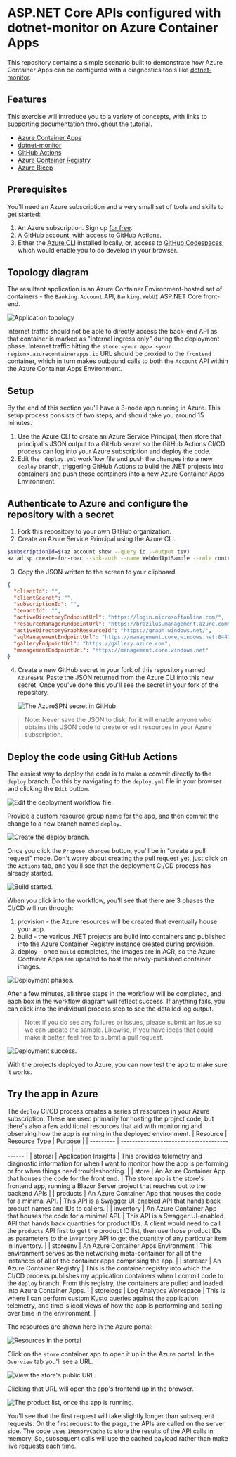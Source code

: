 # ASP.NET Core APIs configured with dotnet-monitor on Azure Container Apps

This repository contains a simple scenario built to demonstrate how Azure Container Apps can be configured with a diagnostics tools like [dotnet-monitor](https://github.com/dotnet/dotnet-monitor).

## Features

This exercise will introduce you to a variety of concepts, with links to supporting documentation throughout the tutorial. 

* [Azure Container Apps](https://docs.microsoft.com/azure/container-apps/overview)
* [dotnet-monitor](https://docs.microsoft.com/dotnet/core/diagnostics/dotnet-monitor)
* [GitHub Actions](https://github.com/features/actions)
* [Azure Container Registry](https://docs.microsoft.com/azure/container-registry/)
* [Azure Bicep](https://docs.microsoft.com/azure/azure-resource-manager/bicep/overview?tabs=**bicep**)

## Prerequisites

You'll need an Azure subscription and a very small set of tools and skills to get started:

1. An Azure subscription. Sign up [for free](https://azure.microsoft.com/free/).
2. A GitHub account, with access to GitHub Actions.
3. Either the [Azure CLI](https://docs.microsoft.com/cli/azure/install-azure-cli) installed locally, or, access to [GitHub Codespaces](https://github.com/features/codespaces), which would enable you to do develop in your browser.


## Topology diagram

The resultant application is an Azure Container Environment-hosted set of containers - the `Banking.Account` API, `Banking.WebUI` ASP.NET Core front-end.

![Application topology](docs/media/topology.png)

Internet traffic should not be able to directly access the back-end API as that container is marked as "internal ingress only" during the deployment phase. Internet traffic hitting the `store.<your app>.<your region>.azurecontainerapps.io` URL should be proxied to the `frontend` container, which in turn makes outbound calls to both the `Account` API within the Azure Container Apps Environment.

## Setup

By the end of this section you'll have a 3-node app running in Azure. This setup process consists of two steps, and should take you around 15 minutes. 

1. Use the Azure CLI to create an Azure Service Principal, then store that principal's JSON output to a GitHub secret so the GitHub Actions CI/CD process can log into your Azure subscription and deploy the code.
2. Edit the ` deploy.yml` workflow file and push the changes into a new `deploy` branch, triggering GitHub Actions to build the .NET projects into containers and push those containers into a new Azure Container Apps Environment. 

## Authenticate to Azure and configure the repository with a secret

1. Fork this repository to your own GitHub organization.
2. Create an Azure Service Principal using the Azure CLI. 

```bash
$subscriptionId=$(az account show --query id --output tsv)
az ad sp create-for-rbac --sdk-auth --name WebAndApiSample --role contributor --scopes /subscriptions/$subscriptionId
```

3. Copy the JSON written to the screen to your clipboard. 

```json
{
  "clientId": "",
  "clientSecret": "",
  "subscriptionId": "",
  "tenantId": "",
  "activeDirectoryEndpointUrl": "https://login.microsoftonline.com/",
  "resourceManagerEndpointUrl": "https://brazilus.management.azure.com",
  "activeDirectoryGraphResourceId": "https://graph.windows.net/",
  "sqlManagementEndpointUrl": "https://management.core.windows.net:8443/",
  "galleryEndpointUrl": "https://gallery.azure.com",
  "managementEndpointUrl": "https://management.core.windows.net"
}
```

4. Create a new GitHub secret in your fork of this repository named `AzureSPN`. Paste the JSON returned from the Azure CLI into this new secret. Once you've done this you'll see the secret in your fork of the repository.

   ![The AzureSPN secret in GitHub](docs/media/secrets.png)

> Note: Never save the JSON to disk, for it will enable anyone who obtains this JSON code to create or edit resources in your Azure subscription. 

## Deploy the code using GitHub Actions

The easiest way to deploy the code is to make a commit directly to the `deploy` branch. Do this by navigating to the `deploy.yml` file in your browser and clicking the `Edit` button. 

![Edit the deployment workflow file.](docs/media/edit-the-deploy-file.png)

Provide a custom resource group name for the app, and then commit the change to a new branch named `deploy`. 

![Create the deploy branch.](docs/media/deploy.png)

Once you click the `Propose changes` button, you'll be in "create a pull request" mode. Don't worry about creating the pull request yet, just click on the `Actions` tab, and you'll see that the deployment CI/CD process has already started. 

![Build started.](docs/media/deploy-started.png)

When you click into the workflow, you'll see that there are 3 phases the CI/CD will run through:

1. provision - the Azure resources will be created that eventually house your app.
2. build - the various .NET projects are build into containers and published into the Azure Container Registry instance created during provision.
3. deploy - once `build` completes, the images are in ACR, so the Azure Container Apps are updated to host the newly-published container images. 

![Deployment phases.](docs/media/cicd-phases.png)

After a few minutes, all three steps in the workflow will be completed, and each box in the workflow diagram will reflect success. If anything fails, you can click into the individual process step to see the detailed log output. 

> Note: if you do see any failures or issues, please submit an Issue so we can update the sample. Likewise, if you have ideas that could make it better, feel free to submit a pull request.

![Deployment success.](docs/media/success.png)

With the projects deployed to Azure, you can now test the app to make sure it works. 

## Try the app in Azure

The `deploy` CI/CD process creates a series of resources in your Azure subscription. These are used primarily for hosting the project code, but there's also a few additional resources that aid with monitoring and observing how the app is running in the deployed environment. 
| Resource  | Resource Type                                                | Purpose                                                      |
| --------- | ------------------------------------------------------------ | ------------------------------------------------------------ |
| storeai   | Application Insights                                         | This provides telemetry and diagnostic information for when I want to monitor how the app is performing or for when things need troubleshooting. |
| store     | An Azure Container App that houses the code for the front end. | The store app is the store's frontend app, running a Blazor Server project that reaches out to the backend APIs |
| products  | An Azure Container App that houses the code for a minimal API. | This API is a Swagger UI-enabled API that hands back product names and IDs to callers. |
| inventory | An Azure Container App that houses the code for a minimal API. | This API is a Swagger UI-enabled API that hands back quantities for product IDs. A client would need to call the `products` API first to get the product ID list, then use those product IDs as parameters to the `inventory` API to get the quantity of any particular item in inventory. |
| storeenv  | An Azure Container Apps Environment                          | This environment serves as the networking meta-container for all of the instances of all of the container apps comprising the app. |
| storeacr  | An Azure Container Registry                                  | This is the container registry into which the CI/CD process publishes my application containers when I commit code to the `deploy` branch. From this registry, the containers are pulled and loaded into Azure Container Apps. |
| storelogs | Log Analytics Workspace                                      | This is where I can perform custom [Kusto](https://docs.microsoft.com/azure/data-explorer/kusto/query/) queries against the application telemetry, and time-sliced views of how the app is performing and scaling over time in the environment. |

The resources are shown here in the Azure portal:

![Resources in the portal](docs/media/azure-portal.png)

Click on the `store` container app to open it up in the Azure portal. In the `Overview` tab you'll see a URL. 

![View the store's public URL.](docs/media/get-public-url.png)

Clicking that URL will open the app's frontend up in the browser. 

![The product list, once the app is running.](docs/media/store-ui.png)

You'll see that the first request will take slightly longer than subsequent requests. On the first request to the page, the APIs are called on the server side. The code uses `IMemoryCache` to store the results of the API calls in memory. So, subsequent calls will use the cached payload rather than make live requests each time. 